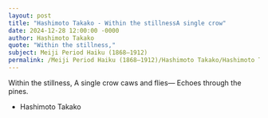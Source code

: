 ```yaml
---
layout: post
title: "Hashimoto Takako - Within the stillnessA single crow"
date: 2024-12-28 12:00:00 -0000
author: Hashimoto Takako
quote: "Within the stillness,"
subject: Meiji Period Haiku (1868–1912)
permalink: /Meiji Period Haiku (1868–1912)/Hashimoto Takako/Hashimoto Takako - Within the stillnessA single crow
---
```


Within the stillness,
A single crow caws and flies—
Echoes through the pines.

- Hashimoto Takako
